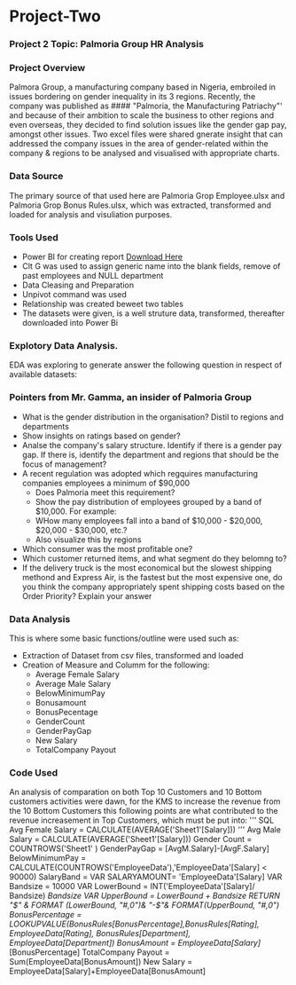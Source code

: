 # Project-Two

### Project 2 Topic: Palmoria Group HR Analysis

### Project Overview
Palmora Group, a manufacturing company based in Nigeria, embroiled in issues bordering on gender inequality in its 3 regions. Recently, the company was published as #### "Palmoria, the Manufacturing Patriachy"' and because of their ambition to scale the business to other regions and even overseas, they decided to find solution issues like the gender gap pay, amongst other issues. Two excel files were shared gnerate insight that can addressed the company issues in the area of gender-related within the company & regions to be  analysed and visualised with appropriate charts.

### Data Source
The primary source of that used here are Palmoria Grop Employee.ulsx and Palmoria Grop Bonus Rules.ulsx, which was extracted, transformed and loaded for analysis and visuliation purposes.

### Tools Used
- Power BI for creating report [Download Here](https://www.microsoft.com/en-us/download/details.aspx?id=58494)
- Clt G was used to assign generic name into the blank fields, remove of past employees and NULL department
- Data Cleasing and Preparation
- Unpivot command was used
- Relationship was created beweet two tables
- The datasets were given, is a well struture data, transformed, thereafter downloaded into Power Bi

### Explotory Data Analysis.
EDA was exploring to generate answer the following question in respect of available datasets:

### Pointers from Mr. Gamma, an insider of Palmoria Group

- What is the gender distribution in the organisation? Distil to regions and departments
- Show insights on ratings based on gender?
- Analse the company's salary structure. Identify if there is a gender pay gap. If there is, identify the department and regions that should be the focus of management?
- A recent regulation was adopted which regquires manufacturing companies employees a minimum of $90,000
  - Does Palmoria meet this requirement?
  - Show the pay distribution of employees grouped by a band of $10,000. For example:
  - WHow many employees fall into a band of $10,000 - $20,000, $20,000 - $30,000, etc.?
  - Also visualize this by regions
- Which consumer was the most profitable one?
- Which customer returned items, and what segment do they belomng to?
- If the delivery truck is the most economical but the slowest shipping methond and Express Air, is the fastest but the most expensive one, do you think the company appropriately spent shipping costs based on the Order Priority? Explain your answer

### Data Analysis
This is where some basic functions/outline were used such as:
- Extraction of Dataset from csv files, transformed and loaded
- Creation of Measure and Columm for the following:
  - Average Female Salary
  - Average Male Salary
  - BelowMinimumPay
  - Bonusamount
  - BonusPecentage
  - GenderCount
  - GenderPayGap
  - New Salary
  - TotalCompany Payout

### Code Used
An analysis of comparation on both Top 10 Customers and 10 Bottom customers activities were dawn, for the KMS to increase the revenue from the 10 Bottom Customers this following points are what contributed to the revenue increasement in Top Customers, which must be put into:
'''
  SQL
  Avg Female Salary = CALCULATE(AVERAGE('Sheet1'[Salary]))
'''
Avg Male Salary = CALCULATE(AVERAGE('Sheet1'[Salary]))
Gender Count = COUNTROWS('Sheet1' )
GenderPayGap = [AvgM.Salary]-[AvgF.Salary]
BelowMinimumPay = CALCULATE(COUNTROWS('EmployeeData'),'EmployeeData'[Salary] < 90000)
SalaryBand = VAR SALARYAMOUNT= 'EmployeeData'[Salary] VAR Bandsize = 10000 VAR LowerBound = INT('EmployeeData'[Salary]/ Bandsize) *Bandsize VAR UpperBound = LowerBound + Bandsize RETURN "$" & FORMAT (LowerBound, "#,0")& "-$"& FORMAT(UpperBound, "#,0")
 BonusPercentage = LOOKUPVALUE(BonusRules[BonusPercentage],BonusRules[Rating], EmployeeData[Rating], BonusRules[Department], EmployeeData[Department])
 BonusAmount = EmployeeData[Salary]*[BonusPercentage]
TotalCompany Payout = Sum(EmployeeData[BonusAmount])
New Salary = EmployeeData[Salary]+EmployeeData[BonusAmount]

